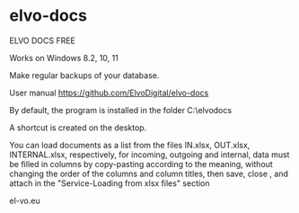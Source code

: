 # elvo-docs
ELVO DOCS FREE

Works on Windows 8.2, 10, 11 

Make regular backups of your database.

User manual https://github.com/ElvoDigital/elvo-docs

By default, the program is installed in the folder C:\elvodocs

A shortcut is created on the desktop.

You can load documents as a list from the files IN.xlsx, OUT.xlsx, INTERNAL.xlsx, respectively, for incoming, outgoing and internal, data must be filled in columns by copy-pasting according to the meaning, without changing the order of the columns and column titles, then save, close , and attach in the "Service-Loading from xlsx files" section

el-vo.eu
